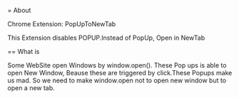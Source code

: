 = About 

Chrome Extension: PopUpToNewTab

This Extension disables POPUP.Instead of PopUp, Open in NewTab

== What is 

Some WebSite open Windows by window.open(). These Pop ups is able to open New Window, Beause these are triggered by click.These Popups make us mad.
So we need to make window.open not to open new window but to open a new tab.



